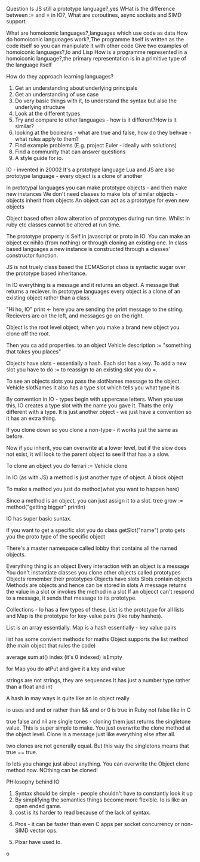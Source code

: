 Question 
Is JS still a prototype language?,yes
WHat is the difference between := and  = in IO?,
What are coroutines, async sockets and SIMD support.


What are homoiconic languages?,languages which use code as data
How do homoiconic languoages work?,The programme itself is written as the code itself so you can manipulate it with other code
Give two examples of homoiconic languages?,Io and Lisp
How is a programme represented in a homoiconic language?,the primary representation is in a primitive type of the language itself


How do they approach learning languages?
1. Get an understanding about underlying principals
2. Get an understanding of use case
3. Do very basic things with it, to understand the syntax but also the underlying structure
4. Look at the different types 
5. Try and compare to other languages - how is it different?How is it similar?
6. looking at the booleans - what are true and false, how do they behvae - what rules apply to them?
7. Find example problems (E.g. project Euler - ideally with solutions)
8. Find a community that can answer questions
9. A style guide for io.

IO - invented in 20002 
It's a prototype language
Lua and JS are also prototype language - every object is a clone of another

In prototypal languages you can make prototype objects - and then make new instances
We don't need classes to make lots of similar objects - objects inherit from objects
An object can act as a prototype for even new objects

Object based often allow alteration of prototypes during run time. Whilst in ruby etc classes cannot be altered at run time. 

The prototype property is Self in javascript or proto in IO. You can make an object ex nihilo (from nothing) or through cloning an existing one. 
In class based languages a new instance is constructed through a classes' constructor function. 

JS is not truely class based the ECMAScript class is syntactic sugar over the prototype based inheritance.

In IO everything is a message and it returns an object. A message that returns a reciever. 
In prototype languages every object is a clone of an existing object rather than a class. 

"Hi ho, IO" print  <- here you are sending the print message to the string. Recievers are on the left, and messages go on the right. 

Object is the root level object, when you make a brand new object you clone off the root. 

Then you ca add properties. to an object
Vehicle description := "something that takes you places"

Objects have slots - essentially a hash. Each slot has a key. 
To add a new slot you have to do :=  to reassign to an existing slot you do =.

To see an objects slots you pass the slotNames message to the object. 
Vehicle slotNames
It also has a type slot which tells you what type it is

By convention in IO - types begin with uppercase letters. When you use this, IO creates a type slot with the name you gave it. Thats the only different with a type. It is just another object - we just have a convention so it has an extra thing. 

If you clone down so you clone a non-type - it works just the same as before. 

Now if you inherit, you can overwrite at a lower level, but if the slow does not exist, it will look to the parent object to see if that has a a slow. 

To clone an object you do ferrari := Vehicle clone

In IO (as with JS) a method is just another type of object. A block object

To make a method you just do method(what you want to happen here)

Since a method is an object, you can just assign it to a slot. 
tree grow := method("getting bigger" println)

IO has super basic suntax. 

If you want to get a specific slot you do class getSlot("name")
proto gets you the proto type of the specific object

There's a master namespace called lobby that contains all the named objects. 

Everything thing is an object
Every interaction with an object is a message
You don't instantiate classes you clone other objects called prototypes
Objects remember their prototypes
Objects have slots
Slots contain objects 
Methods are objects and hence can be stored in slots
A message returns the value in a slot or invokes the method in a slot
If an objecct can't respond to a message, it sends that message to its prototype.



Collections - Io has a few types of these.
List is the prototype for all lists and Map is the prototype for key-value pairs (like ruby hashes). 

List is an array essentially. 
Map is a hash essentially - key value pairs

list has some convient methods for maths
Object supports the list method (the main object that rules the code)

average sum at() index (it's 0 indexed) isEmpty

for Map
you do atPut and give it a key and value

strings are not strings, they are sequences
It has just a number type rather than a float and int

A hash in may ways is quite like an Io object really

io uses and and or rather than && and or
0 is true in Ruby not false like in C

true false and nil are single tones - cloning them just returns the singletone value. 
This is super simple to make. You just overwrite the clone method at the object level. Clone is a message just like everything else after all. 

two clones are not generally equal. But this way the singletons means that true == true. 

Io lets you change just about anything. 
You can overwrite the Object clone method now. NOthing can be cloned!

PHilosophy behind IO
1) Syntax should be simple - people shouldn't have to constantly look it up
2) By simplifying the semantics things become more flexible. Io is like an open ended game.
3) cost is its harder to read because of the lack of syntax.
4. Pros - it can be faster than even C apps per socket concurrency or non-SIMD vector ops.
5) Pixar have used Io.













o
